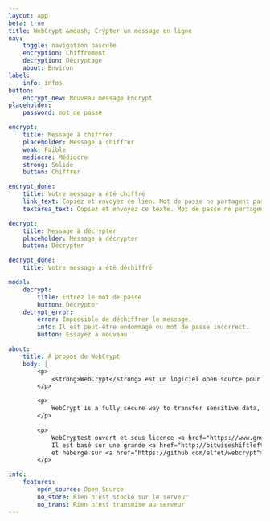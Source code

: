 ```yaml
---
layout: app
beta: true
title: WebCrypt &mdash; Crypter un message en ligne
nav:
    toggle: navigation bascule
    encryption: Chiffrement
    decryption: Décryptage
    about: Environ
label:
    info: infos
button:
    encrypt_new: Nouveau message Encrypt
placeholder:
    password: mot de passe

encrypt:
    title: Message à chiffrer
    placeholder: Message à chiffrer
    weak: Faible
    mediocre: Médiocre
    strong: Solide
    button: Chiffrer

encrypt_done:
    title: Votre message a été chiffré
    link_text: Copiez et envoyez ce lien. Mot de passe ne partagent pas le même canal que le lien.
    textarea_text: Copiez et envoyez ce texte. Mot de passe ne partagent pas le même canal que le texte.

decrypt:
    title: Message à décrypter
    placeholder: Message à décrypter
    button: Décrypter

decrypt_done:
    title: Votre message a été déchiffré

modal:
    decrypt:
        title: Entrez le mot de passe
        button: Décrypter
    decrypt_error:
        error: Impossible de déchiffrer le message.
        info: Il est peut-être endommagé ou mot de passe incorrect.
        button: Essayez à nouveau

about:
    title: À propos de WebCrypt
    body: |
        <p>
            <strong>WebCrypt</strong> est un logiciel open source pour crypter les messages dans le navigateur.
        </p>

        <p>
            WebCrypt is a fully secure way to transfer sensitive data, as no messages are stored on the server and  encryption does not require any data to be transmitted to the server, the whole encryption process is happening in your browser.
        </p>

        <p>
            WebCryptest ouvert et sous licence <a href="https://www.gnu.org/licenses/gpl.html">GNU GPL</a>. 
            Il est basé sur une grande <a href="http://bitwiseshiftleft.github.io/sjcl/">Stanford Javascript Crypto Library</a> 
            et hébergé sur <a href="https://github.com/elfet/webcrypt">GitHub</a> Pages.
        </p>

info:
    features:
        open_source: Open Source
        no_store: Rien n'est stocké sur le serveur
        no_trans: Rien n'est transmise au serveur
---
```

